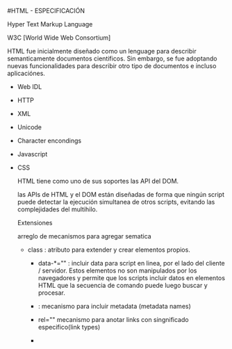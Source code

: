 #HTML - ESPECIFICACIÓN

Hyper Text Markup Language

W3C [World Wide Web Consortium]

HTML fue inicialmente diseñado como un lenguage para describir semanticamente documentos cientificos. Sin embargo, se fue adoptando nuevas funcionalidades para describir otro tipo de documentos e incluso aplicaciónes.

* Web IDL

* HTTP

* XML

* Unicode

* Character encondings

* Javascript

* CSS

  HTML tiene como uno de sus soportes las API del DOM.

  las APIs de HTML y el DOM están diseñadas de forma que ningún script puede detectar la ejecución simultanea de otros scripts, evitando las complejidades del multihilo.

  Extensiones

  arreglo de mecanismos para agregar sematica

  * class : atributo para extender y crear elementos propios. 
    * data-*="" : incluir data para script en linea, por el lado del cliente / servidor. Estos elementos no son manipulados por los navegadores y permite que los scripts incluir datos en elementos HTML que la secuencia de comando puede luego buscar y procesar.

    * <meta name="" content="">  : mecanismo para incluir metadata (metadata names)

    * rel="" mecanismo para anotar links con singnificado especifico(link types)

    * <script type="">: mecanismo para customizar un tipo, para manejarlo en linea o en los scripts del servidor.

    * Adicionalmente se puede extener las APIs utilizando el mecanismo de prototipos de javascript. Esto es ampliamente utilizando en los scripts de las bibliotecas, para las instancias.

#HTML y XML

 La especificaciòn define un lenguage abstracto para describir documentos y aplicaciones, y otras APIs para interactuar con la representación de recursos en memoria que utilzia el lenguage.
La representación de elementos es conocida como DOM [Document Object Model] - html

Existen varias sintaxis que se puede utilizar para trasmitir los recursos en este lenaguaje abstracto.

1. HTML sintaxis, formato sugerido, es más compatible con los Web browser legados [text/html]
2. XHTML sintaxis, aplicación de XML [application/xhtml-xml]



### Introducción

el documento HTML consiste en un árbol de elementos y texto. Cada elemento es denotado con Tag de inicio y un Tag de finalización.
La especificación define una serie de elementos HTML con reglas de anidación.
Los elementos tienen atributos que permite controlar las propiedades de los elementos. 
Los atributos estan dentro del Tag inicial, y consisten en una diccionario de nombre-valor

* Los árboles DOM se componen de nodos (DocumentType, Element, Text, Comment y ProcessingInstruction)
* El árbol DOM puede ser manipulador mediante scripts (programas embebidos), o manejadores de eventos del contenido de los atributos.
* Cada elemento del DOM es representado como un objeto, y estos objetos tiene APIs con los que se pueden manipular. 

## HTML

HMTL y CSS son las dos tecnologias core para construir paginas web.
HTML es un lenguage markup para describir la estructura para paginas web

* Permite navegar a traves de la información mediante hypertext links

* Diseño de formularios para conducir las transacciones con servicios remotos. 
##XHTML
XHTML es una variante de HTML que utiliza la  sintaxis HTML. XHTML  tiene todos los mismo elementos que HTML, sin embargo, la sintaxis es diferente porque XHTML es una aplicación XML, de forma que se pueden utilizar las herramientas XML(XSLT lenaguage para modificar el contenido XML).

## CSS

CSS es un lenguage para describir la presentación de paginas web, incluyendo colores, distribución (layout) y fuentes. Permite adaptar la presentación para los diferentes dispositivos. CSS es independiente de HTML y también puede ser usado con XML. La separación de HTML y CSS hace más fácil el mantenimiento de sitios, de forma que se puede compartir la hojas de estilos en todas la paginas y entornos.

## WEBFONTS

 